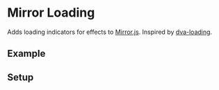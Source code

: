 # Mirror Loading

Adds loading indicators for effects to [Mirror.js](https://github.com/mirrorjs/mirror). Inspired by [dva-loading](https://github.com/dvajs/dva-loading).

## Example

## Setup

